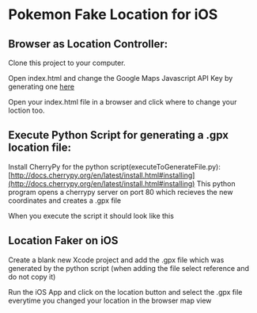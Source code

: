 # Pokemon Fake Location for iOS

## Browser as Location Controller:

Clone this project to your computer.

Open index.html and change the Google Maps Javascript API Key by generating one [here](https://developers.google.com/maps/documentation/javascript/get-api-key)

Open your index.html file in a browser and click where to change your loction too. 

## Execute Python Script for generating a .gpx location file:

Install CherryPy for the python script(executeToGenerateFile.py): 
[http://docs.cherrypy.org/en/latest/install.html#installing](http://docs.cherrypy.org/en/latest/install.html#installing)
This python program opens a cherrypy server on port 80 which recieves the new coordinates and creates a .gpx file

When you execute the script it should look like this

## Location Faker on iOS

Create a blank new Xcode project and add the .gpx file which was generated by the python script (when adding the file select reference and do not copy it)

Run the iOS App and click on the location button and select the .gpx file everytime you changed your location in the browser map view

